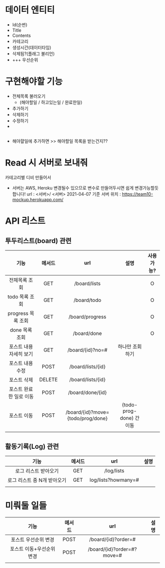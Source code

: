 # 데이터 엔티티
- Id(순번)
- Title
- Contents
- 카테고리
- 생성시간(데이터타임)
- 삭제됨?(플래그 불리언)
- +++ 우선순위

# 구현해야할 기능 
- 전체목록 불러오기 
  - (해야할일 / 하고있는일 / 완료한일)
- 추가하기
- 삭제하기
- 수정하기
- 
## 
- 해야햘일에 추가하면 >> 해야할일 목록을 받는건지??


# Read 시 서버로 보내줘
카테고리별 디비 만들어서


- 서버는 AWS, Heroku 변경될수 있으므로 변수로 만들어두시면 쉽게 변경가능할듯 합니다!
url : <서버>/
<서버> 
2021-04-07 기준 서버 위치
: https://team10-mockup.herokuapp.com/

# API 리스트
## 투두리스트(board) 관련
| 기능 | 메서드 | url | 설명| 사용가능? |
|:---:|:---:|:---:|:---:|:---:|
| 전체목록 조회|GET|/board/lists||O|
| todo 목록 조회|GET|/board/todo||O|
| progress 목록 조회|GET|/board/progress||O|
| done 목록 조회|GET|/board/done||O|
| 포스트 내용 자세히 보기|GET|/board/{id}?no=#|하나만 조회하기||
| 포스트 내용 수정|POST|/board/lists/{id}|||
| 포스트 삭제|DELETE|/board/lists/{id}|||
| 포스트 완료한 일로 이동|POST|/board/done/{id}| ||
| 포스트 이동|POST|/board/{id}?move={todo/prog/done}|(todo-prog-done) 간 이동||
||||

## 활동기록(Log) 관련
| 기능 | 메서드 | url | 설명|
|:---:|:---:|:---:|:---:|
|로그 리스트 받아오기|GET|/log/lists||
|로그 리스트 중 N개 받아오기|GET|log/lists?howmany=#||
||||

# 미뤄둘 일들
| 기능 | 메서드 | url | 설명|
|:---:|:---:|:---:|:---:|
| 포스트 우선순위 변경|POST|/board/{id}?order=#||
| 포스트 이동+우선순위 변경|POST|/board/{id}?order=#?move=#||
||||
